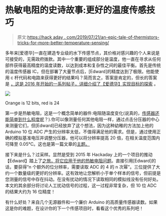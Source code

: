 # 热敏电阻的史诗故事:更好的温度传感技巧

> 原文:[https://hack aday . com/2019/07/21/an-epic-tale-of-thermistors-tricks-for-more-better-temperature-sensing/](https://hackaday.com/2019/07/21/an-epic-tale-of-thermistors-tricks-for-much-better-temperature-sensing/)

多年来[爱德华]一直在建造专业级的水下传感节点，其价格对感兴趣的个人来说是可接受的，无需政府拨款。其中一个重要的组成部分是温度，他一直在寻求从任何部件获得最高精度的温度读数，以达到成本和复杂性之间的最佳平衡。首先是传统的温度传感器 IC，但在部署了大量节点后，[Edward]的精度达到了极限。他能使用 c 杆代码和电路来获得更好的结果吗？简而言之，答案是肯定的，但长的答案是 [，这是 2016 年开始的一系列帖子，详细介绍了【爱德华】实现目标的探索](https://thecavepearlproject.org/2016/06/09/better-thermistor-readings-with-an-arduino-series-resistors-aref/) 。

[![](../Images/5c58f3441ef94728a1a8ab237a47ed4c.png)](https://hackaday.com/wp-content/uploads/2019/07/12vs24bit-2-themed.jpg)

Orange is 12 bits, red is 24

第一步是热敏电阻，这是一个概念简单的器件:电阻随温度变化(说真的，[传感器还能简单到什么程度呢](https://hackaday.com/2018/04/16/two-cent-temperature-sensors/)？).你可以像测量任何其他电阻一样，通过点击分压器的中心来测量它们，但[Edward]已经放弃了这个想法，因为这种幼稚的方法加上他的 Arduino 10 位 ADC 产生的分辨率太低，不值得满足他的需求。但是，通过使用正确的模拟基准电压并调整分压器，他可以将分辨率提高 20 倍，在相关温度范围内可降至 0.05°C。这也是第一篇文章的[主题。](https://thecavepearlproject.org/2016/06/09/better-thermistor-readings-with-an-arduino-series-resistors-aref/)

接下来是什么？过采样。显然是受到 2015 年 Hackaday 上的一个项目的推动【Edward】踏上了[之旅，将它应用于他的热敏电阻问题](https://thecavepearlproject.org/2017/02/27/enhancing-arduinos-adc-resolution-by-dithering-oversampling/)。直接引用[Edward]的话，要获得“n 个额外的位分辨率，需要读取 ADC 的 4 的 n 次幂”。三位提供了大约一个数量级的更好的分辨率。这有效地让您解析小于单个样本的信号，但前提是您测量的信号中存在抖动。在没有扰动的情况下读取相同的模拟线没有任何好处。本文的其余部分将讨论人工扰动信号的过程，这一过程非常复杂，但 10 位 ADC 的结果大约为 16 位精度！

有什么好处？来自几个无源器件和一个廉价 Arduino 的高质量传感器读数。如果这是你的难题，在设计你的下一个传感项目时，看看这个优秀的系列吧！